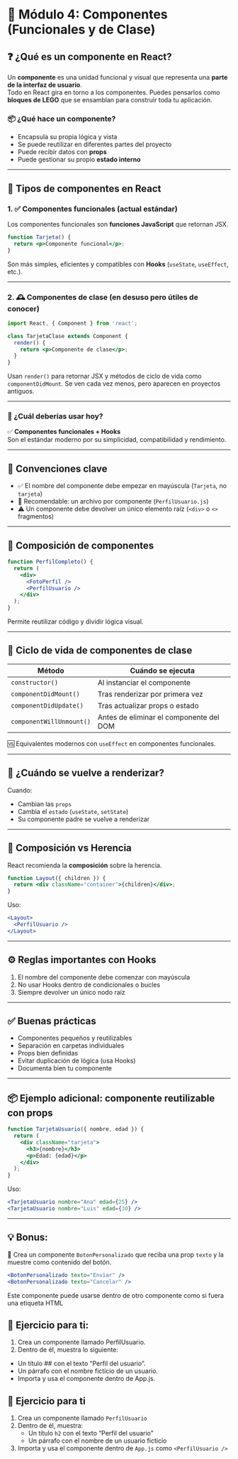 
# 📘 Módulo 4: Componentes (Funcionales y de Clase)

## ❓ ¿Qué es un componente en React?

Un **componente** es una unidad funcional y visual que representa una **parte de la interfaz de usuario**.  
Todo en React gira en torno a los componentes. Puedes pensarlos como **bloques de LEGO** que se ensamblan para construir toda tu aplicación.

### 📦 ¿Qué hace un componente?

- Encapsula su propia lógica y vista
- Se puede reutilizar en diferentes partes del proyecto
- Puede recibir datos con **props**
- Puede gestionar su propio **estado interno**

---

## 🧱 Tipos de componentes en React

### 1. ✅ Componentes funcionales (actual estándar)

Los componentes funcionales son **funciones JavaScript** que retornan JSX.

```jsx
function Tarjeta() {
  return <p>Componente funcional</p>;
}
```

Son más simples, eficientes y compatibles con **Hooks** (`useState`, `useEffect`, etc.).

---

### 2. 🕰️ Componentes de clase (en desuso pero útiles de conocer)

```jsx
import React, { Component } from 'react';

class TarjetaClase extends Component {
  render() {
    return <p>Componente de clase</p>;
  }
}
```

Usan `render()` para retornar JSX y métodos de ciclo de vida como `componentDidMount`. Se ven cada vez menos, pero aparecen en proyectos antiguos.

---

### 👑 ¿Cuál deberías usar hoy?

✅ **Componentes funcionales + Hooks**  
Son el estándar moderno por su simplicidad, compatibilidad y rendimiento.

---

## 📢 Convenciones clave

- ✅ El nombre del componente debe empezar en mayúscula (`Tarjeta`, no `tarjeta`)
- 📁 Recomendable: un archivo por componente (`PerfilUsuario.js`)
- ⚠️ Un componente debe devolver un único elemento raíz (`<div>` o `<>` fragmentos)

---

## 🧠 Composición de componentes

```jsx
function PerfilCompleto() {
  return (
    <div>
      <FotoPerfil />
      <PerfilUsuario />
    </div>
  );
}
```

Permite reutilizar código y dividir lógica visual.

---

## 🧬 Ciclo de vida de componentes de clase

| Método                  | Cuándo se ejecuta                             |
|------------------------|-----------------------------------------------|
| `constructor()`        | Al instanciar el componente                   |
| `componentDidMount()`  | Tras renderizar por primera vez               |
| `componentDidUpdate()` | Tras actualizar props o estado                |
| `componentWillUnmount()`| Antes de eliminar el componente del DOM      |

🆚 Equivalentes modernos con `useEffect` en componentes funcionales.

---

## 🔄 ¿Cuándo se vuelve a renderizar?

Cuando:

- Cambian las `props`
- Cambia el `estado` (`useState`, `setState`)
- Su componente padre se vuelve a renderizar

---

## 🧠 Composición vs Herencia

React recomienda la **composición** sobre la herencia.

```jsx
function Layout({ children }) {
  return <div className="container">{children}</div>;
}
```

Uso:

```jsx
<Layout>
  <PerfilUsuario />
</Layout>
```

---

## ⚙️ Reglas importantes con Hooks

1. El nombre del componente debe comenzar con mayúscula
2. No usar Hooks dentro de condicionales o bucles
3. Siempre devolver un único nodo raíz

---

## ✅ Buenas prácticas

- Componentes pequeños y reutilizables
- Separación en carpetas individuales
- Props bien definidas
- Evitar duplicación de lógica (usa Hooks)
- Documenta bien tu componente

---

## 📦 Ejemplo adicional: componente reutilizable con props

```jsx
function TarjetaUsuario({ nombre, edad }) {
  return (
    <div className="tarjeta">
      <h3>{nombre}</h3>
      <p>Edad: {edad}</p>
    </div>
  );
}
```

Uso:

```jsx
<TarjetaUsuario nombre="Ana" edad={25} />
<TarjetaUsuario nombre="Luis" edad={30} />
```
---

## 💡 Bonus:

🧪 Crea un componente `BotonPersonalizado` que reciba una prop `texto` y la muestre como contenido del botón.

```jsx
<BotonPersonalizado texto="Enviar" />
<BotonPersonalizado texto="Cancelar" />
```

Este componente puede usarse dentro de otro componente como si fuera una etiqueta HTML

## 🎯 Ejercicio para ti:

1. Crea un componente llamado PerfilUsuario.
2. Dentro de él, muestra lo siguiente:
* Un título ##  con el texto “Perfil del usuario”.
* Un párrafo  con el nombre ficticio de un usuario.
* Importa y usa el componente dentro de App.js.

## 🎯 Ejercicio para ti

1. Crea un componente llamado `PerfilUsuario`
2. Dentro de él, muestra:
   - Un título `h2` con el texto “Perfil del usuario”
   - Un párrafo con el nombre de un usuario ficticio
3. Importa y usa el componente dentro de `App.js` como `<PerfilUsuario />`

